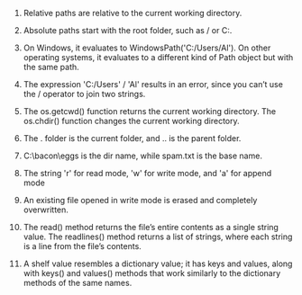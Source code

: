 1. Relative paths are relative to the current working directory.

2. Absolute paths start with the root folder, such as / or C:\.

3. On Windows, it evaluates to WindowsPath('C:/Users/Al'). On other operating systems, it evaluates to a different kind of Path object but with the same path.

4. The expression 'C:/Users' / 'Al' results in an error, since you can’t use the / operator to join two strings.

5. The os.getcwd() function returns the current working directory. The os.chdir() function changes the current working directory.

6. The . folder is the current folder, and .. is the parent folder.

7. C:\bacon\eggs is the dir name, while spam.txt is the base name.

8. The string 'r' for read mode, 'w' for write mode, and 'a' for append mode

9. An existing file opened in write mode is erased and completely overwritten.

10. The read() method returns the file’s entire contents as a single string value. The readlines() method returns a list of strings, where each string is a line from the file’s contents.

11. A shelf value resembles a dictionary value; it has keys and values, along with keys() and values() methods that work similarly to the dictionary methods of the same names.

